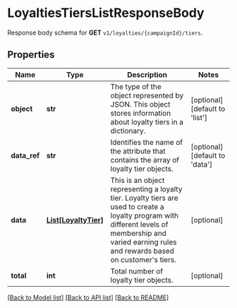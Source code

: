 # LoyaltiesTiersListResponseBody

Response body schema for **GET** `v1/loyalties/{campaignId}/tiers`.

## Properties

Name | Type | Description | Notes
------------ | ------------- | ------------- | -------------
**object** | **str** | The type of the object represented by JSON. This object stores information about loyalty tiers in a dictionary. | [optional] [default to 'list']
**data_ref** | **str** | Identifies the name of the attribute that contains the array of loyalty tier objects. | [optional] [default to 'data']
**data** | [**List[LoyaltyTier]**](LoyaltyTier.md) | This is an object representing a loyalty tier. Loyalty tiers are used to create a loyalty program with different levels of membership and varied earning rules and rewards based on customer&#39;s tiers. | [optional] 
**total** | **int** | Total number of loyalty tier objects. | [optional] 

[[Back to Model list]](../README.md#documentation-for-models) [[Back to API list]](../README.md#documentation-for-api-endpoints) [[Back to README]](../README.md)


